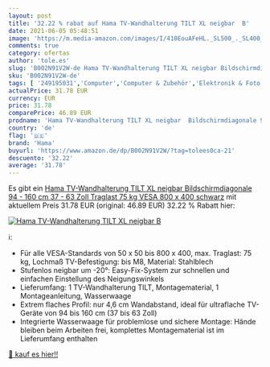 ```yaml
---
layout: post
title: '32.22 % rabat auf Hama TV-Wandhalterung TILT XL neigbar  B'
date: 2021-06-05 05:48:51
image: 'https://m.media-amazon.com/images/I/410EouAFeHL._SL500_._SL400_.jpg'
comments: true
category: ofertas
author: 'tole.es'
slug: 'B002N91V2W-de Hama TV-Wandhalterung TILT XL neigbar Bildschirmdiagonale...'
sku: 'B002N91V2W-de'
tags: [ '249195031','Computer','Computer & Zubehör','Elektronik & Foto','Fernseher & Heimkino','Heimkino, TV & Video Zubehör','Komponenten & Ersatzteile','Monitore','Produkte','TV-Halterungen & Ständer','TV-Wand- & Deckenhalterungen','Zubehör','hama', ]
actualPrice: 31.78 EUR
currency: EUR
price: 31.78
comparePrice: 46.89 EUR
prodname: 'Hama TV-Wandhalterung TILT XL neigbar  Bildschirmdiagonale 94 - 160 cm  37 - 63 Zoll   Traglast 75 kg  VESA 800 x 400  schwarz'
country: 'de'
flag: '🇩🇪'
brand: 'Hama'
buyurl: 'https://www.amazon.de/dp/B002N91V2W/?tag=tolees0ca-21'
descuento: '32.22'
average: '31.78'
---
```


Es gibt ein [Hama TV-Wandhalterung TILT XL neigbar  Bildschirmdiagonale 94 - 160 cm  37 - 63 Zoll   Traglast 75 kg  VESA 800 x 400  schwarz](https://www.amazon.de/dp/B002N91V2W/?tag=tolees0ca-21) mit aktuellem Preis 31.78 EUR (original: 46.89 EUR) 32.22 % Rabatt hier:

[![Hama TV-Wandhalterung TILT XL neigbar  B](https://m.media-amazon.com/images/I/410EouAFeHL._SL500_._SL400_.jpg)](https://www.amazon.de/dp/B002N91V2W/?tag=tolees0ca-21)

ℹ️:

- Für alle VESA-Standards von 50 x 50 bis 800 x 400, max. Traglast: 75 kg, Lochmaß TV-Befestigung: bis M8, Material: Stahlblech
- Stufenlos neigbar um -20°: Easy-Fix-System zur schnellen und einfachen Einstellung des Neigungswinkels
- Lieferumfang: 1 TV-Wandhalterung TILT, Montagematerial, 1 Montageanleitung, Wasserwaage
- Extrem flaches Profil: nur 4,6 cm Wandabstand, ideal für ultraflache TV-Geräte von 94 bis 160 cm (37 bis 63 Zoll)
- Integrierte Wasserwaage für problemlose und sichere Montage: Hände bleiben beim Arbeiten frei, komplettes Montagematerial ist im Lieferumfang enthalten

[🛒 kauf es hier!!](https://www.amazon.de/dp/B002N91V2W/?tag=tolees0ca-21)
